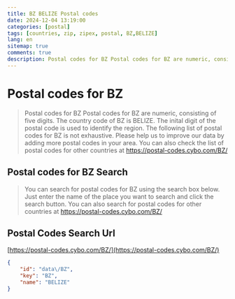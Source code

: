 ```yaml
---
title: BZ BELIZE Postal codes 
date: 2024-12-04 13:19:00
categories: [postal]
tags: [countries, zip, zipex, postal, BZ,BELIZE]
lang: en
sitemap: true
comments: true
description: Postal codes for BZ Postal codes for BZ are numeric, consisting of five digits. The country code of BZ is BELIZE. The inital digit of the postal code is used to identify the region. The following list of postal codes for BZ is not exhaustive. Please help us to improve our data by adding more postal codes in your area. You can also check the list of postal codes for other countries at https://postal-codes.cybo.com/BZ/
---
```


# Postal codes for BZ
> Postal codes for BZ Postal codes for BZ are numeric, consisting of five digits. The country code of BZ is BELIZE. The inital digit of the postal code is used to identify the region. The following list of postal codes for BZ is not exhaustive. Please help us to improve our data by adding more postal codes in your area. You can also check the list of postal codes for other countries at https://postal-codes.cybo.com/BZ/

## Postal codes for BZ Search 
> You can search for postal codes for BZ using the search box below. Just enter the name of the place you want to search and click the search button. You can also search for postal codes for other countries at https://postal-codes.cybo.com/BZ/

## Postal Codes Search Url

[https://postal-codes.cybo.com/BZ/](https://postal-codes.cybo.com/BZ/)
```json
{
    "id": "data\/BZ",
    "key": "BZ",
    "name": "BELIZE"
}
```
